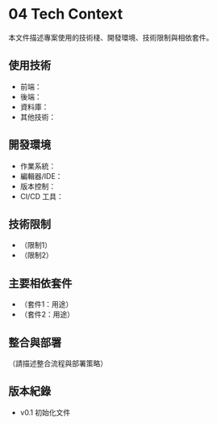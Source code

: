 # 04 Tech Context

本文件描述專案使用的技術棧、開發環境、技術限制與相依套件。

## 使用技術
- 前端：
- 後端：
- 資料庫：
- 其他技術：

## 開發環境
- 作業系統：
- 編輯器/IDE：
- 版本控制：
- CI/CD 工具：

## 技術限制
- （限制1）
- （限制2）

## 主要相依套件
- （套件1：用途）
- （套件2：用途）

## 整合與部署
（請描述整合流程與部署策略）

## 版本紀錄
- v0.1 初始化文件
